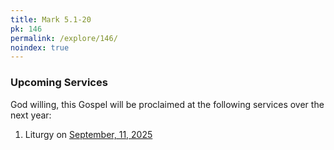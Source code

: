 ```yaml
---
title: Mark 5.1-20
pk: 146
permalink: /explore/146/
noindex: true
---
```


### Upcoming Services

God willing, this Gospel will be proclaimed at the following services over the next year:


1. Liturgy on [September, 11, 2025](https://orthocal.info/readings/gregorian/2025/09/11/)
